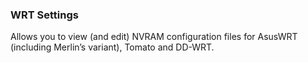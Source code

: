### WRT Settings ###

Allows you to view (and edit) NVRAM configuration files for AsusWRT (including
Merlin’s variant), Tomato and DD-WRT.
